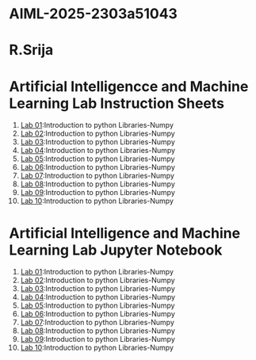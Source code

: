 # AIML-2025-2303a51043
# R.Srija
# Artificial Intelligencce and Machine Learning Lab Instruction Sheets
1. [Lab 01](https://github.com/2303a51043/AIML-2025/blob/main/AIML_A1.pdf):Introduction to python Libraries-Numpy
2. [Lab 02](https://github.com/2303a51043/AIML-2025/blob/main/AIML_A2.pdf):Introduction to python Libraries-Numpy
3. [Lab 03]():Introduction to python Libraries-Numpy
4. [Lab 04]():Introduction to python Libraries-Numpy
5. [Lab 05]():Introduction to python Libraries-Numpy
6. [Lab 06]():Introduction to python Libraries-Numpy
7. [Lab 07]():Introduction to python Libraries-Numpy
8. [Lab 08]():Introduction to python Libraries-Numpy
9. [Lab 09]():Introduction to python Libraries-Numpy
10. [Lab 10]():Introduction to python Libraries-Numpy
   
  # Artificial Intelligence and Machine Learning Lab Jupyter Notebook
  1. [Lab 01](https://github.com/2303a51043/AIML-2025/blob/main/Lab01-AIML.ipynb):Introduction to python Libraries-Numpy
  2. [Lab 02](https://github.com/2303a51043/AIML-2025/blob/main/lab_02_AIML.ipynb):Introduction to python Libraries-Numpy
  3. [Lab 03](https://github.com/2303a51043/AIML-2025/blob/main/Lab_03_Aiml.ipynb):Introduction to python Libraries-Numpy
  4. [Lab 04](https://github.com/2303a51043/AIML-2025/blob/main/LAB04_AIML.ipynb):Introduction to python Libraries-Numpy
  5. [Lab 05](https://github.com/2303a51043/AIML-2025/blob/main/Lab_05_AIML.ipynb):Introduction to python Libraries-Numpy
  6. [Lab 06]():Introduction to python Libraries-Numpy
  7. [Lab 07]():Introduction to python Libraries-Numpy
  8. [Lab 08]():Introduction to python Libraries-Numpy
  9. [Lab 09]():Introduction to python Libraries-Numpy
  10. [Lab 10]():Introduction to python Libraries-Numpy
  
   
